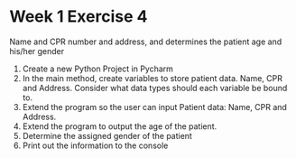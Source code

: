 # Week 1 Exercise 4

Name and CPR number and address, and determines the patient age and his/her gender
1. Create a new Python Project in Pycharm
2. In the main method, create variables to store patient data. Name, CPR and Address.
   Consider what data types should each variable be bound to.
3. Extend the program so the user can input Patient data: Name, CPR and Address.
4. Extend the program to output the age of the patient.
5. Determine the assigned gender of the patient
6. Print out the information to the console